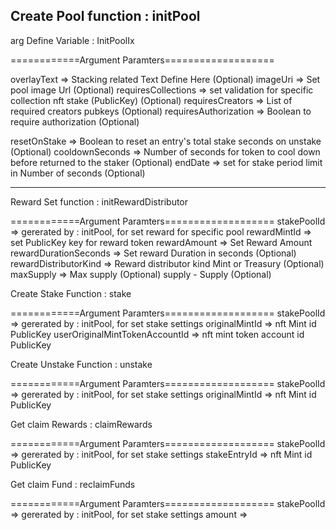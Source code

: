 <h2>Create Pool function : initPool</h2>
arg Define Variable : InitPoolIx

============Argument Paramters===================

overlayText => Stacking related Text Define Here (Optional)
imageUri => Set pool image Url (Optional)
 requiresCollections  => set validation for specific collection nft stake (PublicKey) (Optional)
 requiresCreators =>  List of required creators pubkeys (Optional)
 requiresAuthorization =>  Boolean to require authorization (Optional)
 
 resetOnStake =>  Boolean to reset an entry's total stake seconds on unstake (Optional)
 cooldownSeconds => Number of seconds for token to cool down before returned to the staker (Optional)
 endDate => set for stake period limit in Number of seconds (Optional)
 
 
 -------------------------------------------------------------
 
 Reward Set function : initRewardDistributor 
 
 ============Argument Paramters===================
 stakePoolId => gererated by : initPool, for set reward for specific pool
 rewardMintId => set PublicKey key for reward token
 rewardAmount => Set Reward Amount
 rewardDurationSeconds => Set reward Duration in seconds (Optional)
 rewardDistributorKind => Reward distributor kind Mint or Treasury (Optional)
 maxSupply =>  Max supply (Optional)
 supply -  Supply (Optional)
 
 Create Stake Function : stake
 
  ============Argument Paramters===================
 stakePoolId => gererated by : initPool, for set stake settings
originalMintId => nft Mint id PublicKey
userOriginalMintTokenAccountId => nft mint token account id PublicKey 

Create Unstake Function : unstake
 
  ============Argument Paramters===================
stakePoolId => gererated by : initPool, for set stake settings
originalMintId => nft Mint id PublicKey
 
Get claim Rewards : claimRewards
 
  ============Argument Paramters===================
stakePoolId => gererated by : initPool, for set stake settings
stakeEntryId => nft Mint id PublicKey
  
Get claim Fund : reclaimFunds
 
  ============Argument Paramters===================
stakePoolId => gererated by : initPool, for set stake settings
amount => 
    

 
 
 
